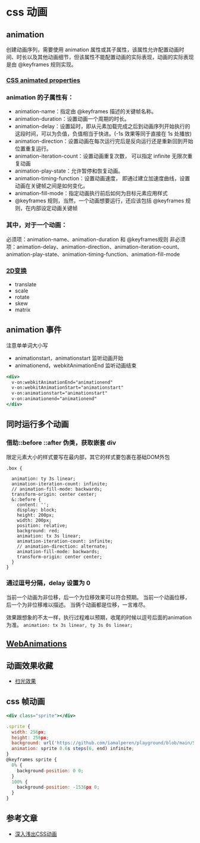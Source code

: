 # css 动画


## animation 

创建动画序列，需要使用 animation 属性或其子属性，该属性允许配置动画时间、时长以及其他动画细节，但该属性不能配置动画的实际表现，动画的实际表现是由 @keyframes 规则实现。

### [CSS animated properties](https://developer.mozilla.org/zh-CN/docs/Web/CSS/CSS_animated_properties)
### animation 的子属性有：

- animation-name：指定由 @keyframes 描述的关键帧名称。
- animation-duration：设置动画一个周期的时长。
- animation-delay：设置延时，即从元素加载完成之后到动画序列开始执行的这段时间，可以为负值，负值相当于快进。(-1s 效果等同于直接在 1s 处播放)
- animation-direction：设置动画在每次运行完后是反向运行还是重新回到开始位置重复运行。
- animation-iteration-count：设置动画重复次数， 可以指定 infinite 无限次重复动画
- animation-play-state：允许暂停和恢复动画。
- animation-timing-function：设置动画速度， 即通过建立加速度曲线，设置动画在关键帧之间是如何变化。
- animation-fill-mode：指定动画执行前后如何为目标元素应用样式
- @keyframes 规则，当然，一个动画想要运行，还应该包括 @keyframes 规则，在内部设定动画关键帧


### 其中，对于一个动画：

必须项：animation-name、animation-duration 和 @keyframes规则
非必须项：animation-delay、animation-direction、animation-iteration-count、animation-play-state、animation-timing-function、animation-fill-mode
### [2D变换](https://developer.mozilla.org/zh-CN/docs/Web/CSS/transform)

- translate
- scale
- rotate
- skew
- matrix
##  animation 事件

注意单单词大小写

- animationstart，animationstart 监听动画开始
- animationend，webkitAnimationEnd 监听动画结束

```jsx
<div>
  v-on:webkitAnimationEnd="animationend"
  v-on:webkitAnimationStart="animationstart"
  v-on:animationstart="animationstart"        
  v-on:animationend="animationend"
</div>  
```
## 同时运行多个动画

### 借助::before ::after 伪类，获取嵌套 div 

限定元素大小的样式要写在最内部，其它的样式要包裹在基础DOM外包

```less
.box {
 
  animation: ty 3s linear;
  animation-iteration-count: infinite;
  // animation-fill-mode: backwards;
  transform-origin: center center;
  &::before {
    content: '';
    display: block;
    height: 200px;
    width: 200px;
    position: relative;
    background: red;
    animation: tx 3s linear;
    animation-iteration-count: infinite;
    // animation-direction: alternate;
    animation-fill-mode: backwards;
    transform-origin: center center;
  }
}
```
 
###  通过逗号分隔，delay 设置为 0  

当前一个动画为非位移，后一个为位移效果可以符合预期。
当前一个动画位移，后一个为非位移难以描述。
当俩个动画都是位移，一言难尽。


效果跟想象的不太一样，执行过程难以预期，收尾的时候以逗号后面的animation 为准。
`animation: tx 3s linear, ty 3s 0s linear;`

## [WebAnimations](https://developer.mozilla.org/zh-CN/docs/Web/API/Web_Animations_API)
## 动画效果收藏

- [扫光效果](https://developer.mozilla.org/zh-CN/docs/Web/CSS/animation)

## css 帧动画
```jsx
<div class="sprite"></div>

.sprite {
  width: 256px;
  height: 256px;
  background: url('https://github.com/iamalperen/playground/blob/main/SpriteSheetAnimation/sprite.png?raw=true');
  animation: sprite 0.6s steps(6, end) infinite;
}
@keyframes sprite {
  0% {
    background-position: 0 0;
  }
  100% {
    background-position: -1536px 0;
  }
}
```
## 参考文章
- [深入浅出CSS动画](https://segmentfault.com/a/1190000041275359?utm_source=sf-homepage)